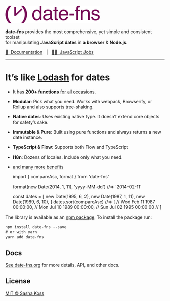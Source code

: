 [<img src="https://raw.githubusercontent.com/date-fns/date-fns/master/docs/logotype.svg" title="date-fns" alt="date-fns" width="300" />](https://date-fns.org/)

**date-fns** provides the most comprehensive, yet simple and consistent toolset  
for manipulating **JavaScript dates** in **a browser** & **Node.js**.

[📖  Documentation](https://date-fns.org/docs/Getting-Started/)   |   [🧑‍💻  JavaScript Jobs](https://jobs.date-fns.org/)

------------------------------------------------------------------------

It’s like [Lodash](https://lodash.com) for dates
================================================

-   It has [**200+ functions** for all occasions](https://date-fns.org/docs/Getting-Started/).
-   **Modular**: Pick what you need. Works with webpack, Browserify, or Rollup and also supports tree-shaking.
-   **Native dates**: Uses existing native type. It doesn’t extend core objects for safety’s sake.
-   **Immutable & Pure**: Built using pure functions and always returns a new date instance.
-   **TypeScript & Flow**: Supports both Flow and TypeScript
-   **I18n**: Dozens of locales. Include only what you need.
-   [and many more benefits](https://date-fns.org/)

    import { compareAsc, format } from 'date-fns'

    format(new Date(2014, 1, 11), 'yyyy-MM-dd')
    //=> '2014-02-11'

    const dates = [
      new Date(1995, 6, 2),
      new Date(1987, 1, 11),
      new Date(1989, 6, 10),
    ]
    dates.sort(compareAsc)
    //=> [
    //   Wed Feb 11 1987 00:00:00,
    //   Mon Jul 10 1989 00:00:00,
    //   Sun Jul 02 1995 00:00:00
    // ]

The library is available as an [npm package](https://www.npmjs.com/package/date-fns). To install the package run:

    npm install date-fns --save
    # or with yarn
    yarn add date-fns

Docs
----

[See date-fns.org](https://date-fns.org/) for more details, API, and other docs.

  

License
-------

[MIT © Sasha Koss](https://kossnocorp.mit-license.org/)
